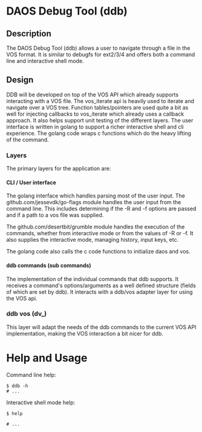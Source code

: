 # DAOS Debug Tool (ddb)

## Description

The DAOS Debug Tool (ddb) allows a user to navigate through a file in the VOS
format. It is similar to debugfs for ext2/3/4 and offers both a command line and
interactive shell mode.

## Design

DDB will be developed on top of the VOS API which already supports interacting
with a VOS file. The vos_iterate api is heavily used to iterate and navigate
over a VOS tree. Function tables/pointers are used quite a bit as well for
injecting callbacks to vos_iterate which already uses a callback approach. It
also helps support unit testing of the different layers. The user interface is
written in golang to support a richer interactive shell and cli experience. The
golang code wraps c functions which do the heavy lifting of the command.

### Layers

The primary layers for the application are:

#### CLI / User interface

The golang interface which handles parsing most of the user input. The
github.com/jessevdk/go-flags module handles the user input from the command
line. This includes determining if the -R and -f options are passed and if a
path to a vos file was supplied.

The github.com/desertbit/grumble module handles the execution of the commands,
whether from interactive mode or from the values of -R or -f. It also supplies
the interactive mode, managing history, input keys, etc.

The golang code also calls the c code functions to initialize daos and vos.

#### ddb commands (sub commands)

The implementation of the individual commands that ddb supports. It
receives a command's options/arguments as a well defined structure (fields of
which are set by ddb). It interacts with a ddb/vos adapter layer for using the
VOS api.

### ddb vos (dv_)

This layer will adapt the needs of the ddb commands to the current VOS API
implementation, making the VOS interaction a bit nicer for ddb.

# Help and Usage

Command line help:

```
$ ddb -h
# ...
```

Interactive shell mode help:

```
$ help

# ...
```